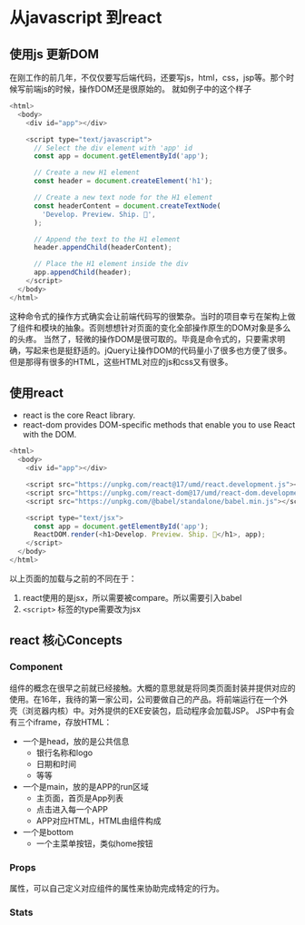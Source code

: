 # 从javascript 到react
## 使用js 更新DOM
在刚工作的前几年，不仅仅要写后端代码，还要写js，html，css，jsp等。那个时候写前端js的时候，操作DOM还是很原始的。
就如例子中的这个样子
``` javascript
<html>
  <body>
    <div id="app"></div>

    <script type="text/javascript">
      // Select the div element with 'app' id
      const app = document.getElementById('app');

      // Create a new H1 element
      const header = document.createElement('h1');

      // Create a new text node for the H1 element
      const headerContent = document.createTextNode(
        'Develop. Preview. Ship. 🚀',
      );

      // Append the text to the H1 element
      header.appendChild(headerContent);

      // Place the H1 element inside the div
      app.appendChild(header);
    </script>
  </body>
</html>
```

这种命令式的操作方式确实会让前端代码写的很繁杂。当时的项目幸亏在架构上做了组件和模块的抽象。否则想想针对页面的变化全部操作原生的DOM对象是多么的头疼。
当然了，轻微的操作DOM是很可取的。毕竟是命令式的，只要需求明确，写起来也是挺舒适的。jQuery让操作DOM的代码量小了很多也方便了很多。但是那得有很多的HTML，这些HTML对应的js和css又有很多。

## 使用react
- react is the core React library.
- react-dom provides DOM-specific methods that enable you to use React with the DOM.

``` javascript
<html>
  <body>
    <div id="app"></div>

    <script src="https://unpkg.com/react@17/umd/react.development.js"></script>
    <script src="https://unpkg.com/react-dom@17/umd/react-dom.development.js"></script>
    <script src="https://unpkg.com/@babel/standalone/babel.min.js"></script>

    <script type="text/jsx">
      const app = document.getElementById('app');
      ReactDOM.render(<h1>Develop. Preview. Ship. 🚀</h1>, app);
    </script>
  </body>
</html>
```

以上页面的加载与之前的不同在于：
1.  react使用的是jsx，所以需要被compare。所以需要引入babel
2.  `<script>` 标签的type需要改为jsx

## react 核心Concepts
### Component
组件的概念在很早之前就已经接触。大概的意思就是将同类页面封装并提供对应的使用。在16年，我待的第一家公司，公司要做自己的产品。将前端运行在一个外壳（浏览器内核）中。对外提供的EXE安装包，启动程序会加载JSP。
JSP中有会有三个iframe，存放HTML：
- 一个是head，放的是公共信息
  - 银行名称和logo
  - 日期和时间
  - 等等
- 一个是main，放的是APP的run区域
  - 主页面，首页是App列表
  - 点击进入每一个APP
  - APP对应HTML，HTML由组件构成
- 一个是bottom
  - 一个主菜单按钮，类似home按钮
### Props
属性，可以自己定义对应组件的属性来协助完成特定的行为。

### Stats